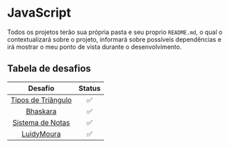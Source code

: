# JavaScript

Todos os projetos terão sua própria pasta e seu proprio `README.md`, o qual o contextualizará sobre o projeto, informará sobre possíveis dependências e irá mostrar o meu ponto de vista durante o desenvolvimento.

## Tabela de desafios
| Desafio | Status |
| :-----: | :--: |
| [Tipos de Triângulo](/JavaScript/(Q1)TiposDeTriangulo) | ✅ | 
|[Bhaskara](/JavaScript/(Q2)Bhaskara) | ✅ | 
|[Sistema de Notas](/JavaScript/(Q3)SistemaDeNotas) | ✅ | 
|[LuidyMoura](/JavaScript/(Q4)LuidyMoura) | ✅ | 
